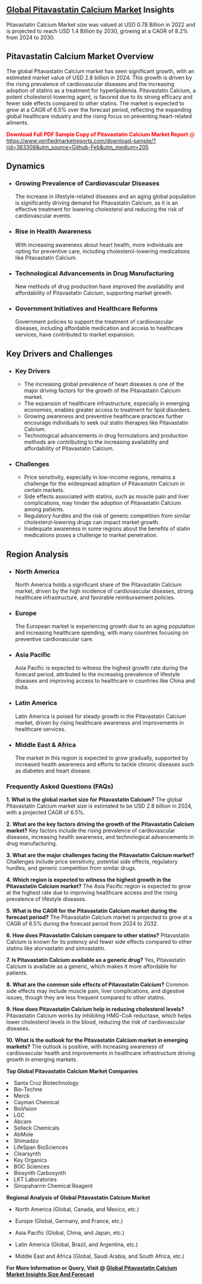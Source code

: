 <h2><a href="https://www.verifiedmarketreports.com/download-sample/?rid=363308&amp;utm_source=Github&amp;utm_medium=205" target="_blank">Global Pitavastatin Calcium Market</a> Insights</h2><p>Pitavastatin Calcium Market size was valued at USD 0.78 Billion in 2022 and is projected to reach USD 1.4 Billion by 2030, growing at a CAGR of 8.2% from 2024 to 2030.</p><p> <h2>Pitavastatin Calcium Market Overview</h2> <p>The global Pitavastatin Calcium market has seen significant growth, with an estimated market value of USD 2.8 billion in 2024. This growth is driven by the rising prevalence of cardiovascular diseases and the increasing adoption of statins as a treatment for hyperlipidemia. Pitavastatin Calcium, a potent cholesterol-lowering agent, is favored due to its strong efficacy and fewer side effects compared to other statins. The market is expected to grow at a CAGR of 6.5% over the forecast period, reflecting the expanding global healthcare industry and the rising focus on preventing heart-related ailments.</p> <p><p><span class=""><span style="color: #ff0000;"><strong>Download Full PDF Sample Copy of Pitavastatin Calcium Market Report</strong> @ </span><a href="https://www.verifiedmarketreports.com/download-sample/?rid=363308&amp;utm_source=Github-Feb&amp;utm_medium=205" target="_blank">https://www.verifiedmarketreports.com/download-sample/?rid=363308&amp;utm_source=Github-Feb&amp;utm_medium=205</a></span></p></p> <h2>Dynamics</h2> <ul> <li><h3>Growing Prevalence of Cardiovascular Diseases</h3> The increase in lifestyle-related diseases and an aging global population is significantly driving demand for Pitavastatin Calcium, as it is an effective treatment for lowering cholesterol and reducing the risk of cardiovascular events.</li> <li><h3>Rise in Health Awareness</h3> With increasing awareness about heart health, more individuals are opting for preventive care, including cholesterol-lowering medications like Pitavastatin Calcium.</li> <li><h3>Technological Advancements in Drug Manufacturing</h3> New methods of drug production have improved the availability and affordability of Pitavastatin Calcium, supporting market growth.</li> <li><h3>Government Initiatives and Healthcare Reforms</h3> Government policies to support the treatment of cardiovascular diseases, including affordable medication and access to healthcare services, have contributed to market expansion.</li> </ul> <h2>Key Drivers and Challenges</h2> <ul> <li><h3>Key Drivers</h3> <ul> <li>The increasing global prevalence of heart diseases is one of the major driving factors for the growth of the Pitavastatin Calcium market.</li> <li>The expansion of healthcare infrastructure, especially in emerging economies, enables greater access to treatment for lipid disorders.</li> <li>Growing awareness and preventive healthcare practices further encourage individuals to seek out statin therapies like Pitavastatin Calcium.</li> <li>Technological advancements in drug formulations and production methods are contributing to the increasing availability and affordability of Pitavastatin Calcium.</li> </ul> </li> <li><h3>Challenges</h3> <ul> <li>Price sensitivity, especially in low-income regions, remains a challenge for the widespread adoption of Pitavastatin Calcium in certain markets.</li> <li>Side effects associated with statins, such as muscle pain and liver complications, may hinder the adoption of Pitavastatin Calcium among patients.</li> <li>Regulatory hurdles and the risk of generic competition from similar cholesterol-lowering drugs can impact market growth.</li> <li>Inadequate awareness in some regions about the benefits of statin medications poses a challenge to market penetration.</li> </ul> </li> </ul> <h2>Region Analysis</h2> <ul> <li><h3>North America</h3> North America holds a significant share of the Pitavastatin Calcium market, driven by the high incidence of cardiovascular diseases, strong healthcare infrastructure, and favorable reimbursement policies.</li> <li><h3>Europe</h3> The European market is experiencing growth due to an aging population and increasing healthcare spending, with many countries focusing on preventive cardiovascular care.</li> <li><h3>Asia Pacific</h3> Asia Pacific is expected to witness the highest growth rate during the forecast period, attributed to the increasing prevalence of lifestyle diseases and improving access to healthcare in countries like China and India.</li> <li><h3>Latin America</h3> Latin America is poised for steady growth in the Pitavastatin Calcium market, driven by rising healthcare awareness and improvements in healthcare services.</li> <li><h3>Middle East & Africa</h3> The market in this region is expected to grow gradually, supported by increased health awareness and efforts to tackle chronic diseases such as diabetes and heart disease.</li> </ul> <h3>Frequently Asked Questions (FAQs)</h3> <p><strong>1. What is the global market size for Pitavastatin Calcium?</strong> The global Pitavastatin Calcium market size is estimated to be USD 2.8 billion in 2024, with a projected CAGR of 6.5%.</p> <p><strong>2. What are the key factors driving the growth of the Pitavastatin Calcium market?</strong> Key factors include the rising prevalence of cardiovascular diseases, increasing health awareness, and technological advancements in drug manufacturing.</p> <p><strong>3. What are the major challenges facing the Pitavastatin Calcium market?</strong> Challenges include price sensitivity, potential side effects, regulatory hurdles, and generic competition from similar drugs.</p> <p><strong>4. Which region is expected to witness the highest growth in the Pitavastatin Calcium market?</strong> The Asia Pacific region is expected to grow at the highest rate due to improving healthcare access and the rising prevalence of lifestyle diseases.</p> <p><strong>5. What is the CAGR for the Pitavastatin Calcium market during the forecast period?</strong> The Pitavastatin Calcium market is projected to grow at a CAGR of 6.5% during the forecast period from 2024 to 2032.</p> <p><strong>6. How does Pitavastatin Calcium compare to other statins?</strong> Pitavastatin Calcium is known for its potency and fewer side effects compared to other statins like atorvastatin and simvastatin.</p> <p><strong>7. Is Pitavastatin Calcium available as a generic drug?</strong> Yes, Pitavastatin Calcium is available as a generic, which makes it more affordable for patients.</p> <p><strong>8. What are the common side effects of Pitavastatin Calcium?</strong> Common side effects may include muscle pain, liver complications, and digestive issues, though they are less frequent compared to other statins.</p> <p><strong>9. How does Pitavastatin Calcium help in reducing cholesterol levels?</strong> Pitavastatin Calcium works by inhibiting HMG-CoA reductase, which helps lower cholesterol levels in the blood, reducing the risk of cardiovascular diseases.</p> <p><strong>10. What is the outlook for the Pitavastatin Calcium market in emerging markets?</strong> The outlook is positive, with increasing awareness of cardiovascular health and improvements in healthcare infrastructure driving growth in emerging markets.</p> </p><p><strong>Top Global Pitavastatin Calcium Market Companies</strong></p><div data-test-id=""><p><li>Santa Cruz Biotechnology</li><li> Bio-Techne</li><li> Merck</li><li> Cayman Chemical</li><li> BioVision</li><li> LGC</li><li> Abcam</li><li> Selleck Chemicals</li><li> AbMole</li><li> Shimadzu</li><li> LifeSpan BioSciences</li><li> Clearsynth</li><li> Key Organics</li><li> BOC Sciences</li><li> Biosynth Carbosynth</li><li> LKT Laboratories</li><li> Sinopaharrm Chemical Reagent</li></p><div><strong>Regional Analysis of&nbsp;Global Pitavastatin Calcium Market</strong></div><ul><li dir="ltr"><p dir="ltr">North America&nbsp;(Global, Canada, and Mexico, etc.)</p></li><li dir="ltr"><p dir="ltr">Europe (Global, Germany, and France, etc.)</p></li><li dir="ltr"><p dir="ltr">Asia Pacific&nbsp;(Global, China, and Japan, etc.)</p></li><li dir="ltr"><p dir="ltr">Latin America&nbsp;(Global, Brazil, and Argentina, etc.)</p></li><li dir="ltr">Middle East and Africa&nbsp;(Global, Saudi Arabia, and South Africa, etc.)</li></ul><p><strong>For More Information or Query, Visit @&nbsp;</strong><strong><a href="https://www.verifiedmarketreports.com/product/pitavastatin-calcium-market/?utm_source=Github&amp;utm_medium=205" target="_blank">Global Pitavastatin Calcium Market Insights Size And Forecast</a></strong></p></div>
